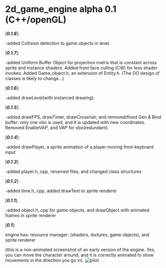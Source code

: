 # 2d_game_engine alpha 0.1 (C++/openGL)

[___0.1.8___]:

  -added Collision detection to game objects in level.

[___0.1.7___]:

  -added Uniform Buffer Object for projection matrix that is constant across sprite and instance shaders. Added front face culling (CW) for less shader invokes. Added Game_object.h, an extension of Entity.h. (The OO design of classes is likely to change...)

[___0.1.6___]:

  -added drawLevel(with instanced drawing).

[___0.1.5___]:

  -added drawFPS, drawTimer, drawCrosshair, and removed/fixed Gen & Bind buffer: only one vbo is used, and it is updated with new coordinates. Removed EnableVAP, and VAP for vbo(redundant).

[___0.1.4___]:

  -added drawPlayer, a sprite animation of a player moving from keyboard input

[___0.1.3___]:

  -added player.h,.cpp, renamed files, and changed class structures

[___0.1.2___]:

  -added time.h,.cpp, added drawText to sprite renderer

[___0.1.1___]:

  -added object.h,.cpp for game objects, and drawObject with animated frames in sprite renderer

[___0.1___]:

engine has:
  resource manager: (shaders, textures, game objects),
  and sprite renderer
  
  (this is a non-animated screenshot of an early version of the engine. Yes, you can move the character around, and it is correctly animated to show movements in the direction you go in).
![pilot](https://user-images.githubusercontent.com/73267302/156921526-8f22d599-cefb-473f-b003-c8aba987a110.png)
